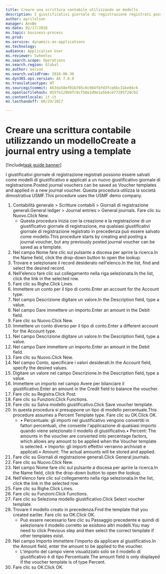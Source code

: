 ```yaml
--- 
title: Creare una scrittura contabile utilizzando un modello
description: I giustificativi giornale di registrazione registrati possono essere salvati come modelli di giustificativo e applicati a un nuovo giustificativo giornale di registrazione.
author: aprilolson
manager: AnnBe
ms.date: 02/17/2016
ms.topic: business-process
ms.prod: 
ms.service: dynamics-ax-applications
ms.technology: 
audience: Application User
ms.reviewer: twheeloc
ms.search.scope: Operations
ms.search.region: Global
ms.author: aolson
ms.search.validFrom: 2016-06-30
ms.dyn365.ops.version: AX 7.0.0
ms.translationtype: HT
ms.sourcegitcommit: 663da58ef01b705c0c984fbfd3fce8bc31be04c6
ms.openlocfilehash: 055fe129b9fc9cf50e1d9e1a5b4cb77285f20c92
ms.contentlocale: it-it
ms.lasthandoff: 08/29/2017

---
```

# <a name="create-a-journal-entry-using-a-template"></a><span data-ttu-id="4c260-103">Creare una scrittura contabile utilizzando un modello</span><span class="sxs-lookup"><span data-stu-id="4c260-103">Create a journal entry using a template</span></span>

[!include[task guide banner](../../includes/task-guide-banner.md)]

<span data-ttu-id="4c260-104">I giustificativi giornale di registrazione registrati possono essere salvati come modelli di giustificativo e applicati a un nuovo giustificativo giornale di registrazione.</span><span class="sxs-lookup"><span data-stu-id="4c260-104">Posted journal vouchers can be saved as Voucher templates and applied in a new journal voucher.</span></span> <span data-ttu-id="4c260-105">Questa procedura utilizza la società dimostrativa USMF.</span><span class="sxs-lookup"><span data-stu-id="4c260-105">This procedure uses the USMF demo company.</span></span>

1. <span data-ttu-id="4c260-106">Contabilità generale > Scritture contabili > Giornali di registrazione generali.</span><span class="sxs-lookup"><span data-stu-id="4c260-106">General ledger > Journal entries > General journals.</span></span> <span data-ttu-id="4c260-107">Fare clic su Nuovo.</span><span class="sxs-lookup"><span data-stu-id="4c260-107">Click New.</span></span>
    * <span data-ttu-id="4c260-108">Questa procedura inizia con la creazione e la registrazione di un giustificativo giornale di registrazione, ma qualsiasi giustificativi giornale di registrazione registrato in precedenza può essere salvato come modello.</span><span class="sxs-lookup"><span data-stu-id="4c260-108">This procedure starts by creating and posting a journal voucher, but any previously posted journal voucher can be saved as a template.</span></span>  
2. <span data-ttu-id="4c260-109">Nel campo Nome fare clic sul pulsante a discesa per aprire la ricerca.</span><span class="sxs-lookup"><span data-stu-id="4c260-109">In the Name field, click the drop-down button to open the lookup.</span></span>
3. <span data-ttu-id="4c260-110">Trovare e selezionare il record desiderato nell'elenco.</span><span class="sxs-lookup"><span data-stu-id="4c260-110">In the list, find and select the desired record.</span></span>
4. <span data-ttu-id="4c260-111">Nell'elenco fare clic sul collegamento nella riga selezionata.</span><span class="sxs-lookup"><span data-stu-id="4c260-111">In the list, click the link in the selected row.</span></span>
5. <span data-ttu-id="4c260-112">Fare clic su Righe.</span><span class="sxs-lookup"><span data-stu-id="4c260-112">Click Lines.</span></span>
6. <span data-ttu-id="4c260-113">Immettere un conto per il tipo di conto.</span><span class="sxs-lookup"><span data-stu-id="4c260-113">Enter an account for the Account type.</span></span>
7. <span data-ttu-id="4c260-114">Nel campo Descrizione digitare un valore.</span><span class="sxs-lookup"><span data-stu-id="4c260-114">In the Description field, type a value.</span></span>
8. <span data-ttu-id="4c260-115">Nel campo Dare immettere un importo.</span><span class="sxs-lookup"><span data-stu-id="4c260-115">Enter an amount in the Debit field.</span></span>
9. <span data-ttu-id="4c260-116">Fare clic su Nuovo.</span><span class="sxs-lookup"><span data-stu-id="4c260-116">Click New.</span></span>
10. <span data-ttu-id="4c260-117">Immettere un conto diverso per il tipo di conto.</span><span class="sxs-lookup"><span data-stu-id="4c260-117">Enter a different account for the Account type.</span></span>
11. <span data-ttu-id="4c260-118">Nel campo Descrizione digitare un valore.</span><span class="sxs-lookup"><span data-stu-id="4c260-118">In the Description field, type a value.</span></span>
12. <span data-ttu-id="4c260-119">Nel campo Dare immettere un importo.</span><span class="sxs-lookup"><span data-stu-id="4c260-119">Enter an amount in the Debit field.</span></span>
13. <span data-ttu-id="4c260-120">Fare clic su Nuovo.</span><span class="sxs-lookup"><span data-stu-id="4c260-120">Click New.</span></span>
14. <span data-ttu-id="4c260-121">Nel campo Conto, specificare i valori desiderati.</span><span class="sxs-lookup"><span data-stu-id="4c260-121">In the Account field, specify the desired values.</span></span>
15. <span data-ttu-id="4c260-122">Digitare un valore nel campo Descrizione.</span><span class="sxs-lookup"><span data-stu-id="4c260-122">In the Description field, type a value.</span></span>
16. <span data-ttu-id="4c260-123">Immettere un importo nel campo Avere per bilanciare il giustificativo.</span><span class="sxs-lookup"><span data-stu-id="4c260-123">Enter an amount in the Credit field to balance the voucher.</span></span>
17. <span data-ttu-id="4c260-124">Fare clic su Registra.</span><span class="sxs-lookup"><span data-stu-id="4c260-124">Click Post.</span></span>
18. <span data-ttu-id="4c260-125">Fare clic su Funzioni.</span><span class="sxs-lookup"><span data-stu-id="4c260-125">Click Functions.</span></span>
19. <span data-ttu-id="4c260-126">Fare clic su Salva modello giustificativo.</span><span class="sxs-lookup"><span data-stu-id="4c260-126">Click Save voucher template.</span></span>
20. <span data-ttu-id="4c260-127">In questa procedura si presuppone un tipo di modello percentuale.</span><span class="sxs-lookup"><span data-stu-id="4c260-127">This procedure assumes a Percent Template type.</span></span> <span data-ttu-id="4c260-128">Fare clic su OK.</span><span class="sxs-lookup"><span data-stu-id="4c260-128">Click OK.</span></span>
    * <span data-ttu-id="4c260-129">• Percentuale: gli importi nel giustificativo vengono convertiti in fattori percentuali, che consente l'applicazione di qualsiasi importo quando viene selezionato il modello di giustificativo.</span><span class="sxs-lookup"><span data-stu-id="4c260-129">• Percent: The amounts in the voucher are converted into percentage factors, which allows any amount to be applied when the Voucher template is selected.</span></span>  <span data-ttu-id="4c260-130">• Importo: gli importi effettivi verranno archiviati e applicati.</span><span class="sxs-lookup"><span data-stu-id="4c260-130">• Amount: The actual amounts will be stored and applied.</span></span>  
21. <span data-ttu-id="4c260-131">Fare clic su Giornali di registrazione generali.</span><span class="sxs-lookup"><span data-stu-id="4c260-131">Click General journals.</span></span>
22. <span data-ttu-id="4c260-132">Fare clic su Nuovo.</span><span class="sxs-lookup"><span data-stu-id="4c260-132">Click New.</span></span>
23. <span data-ttu-id="4c260-133">Nel campo Nome fare clic sul pulsante a discesa per aprire la ricerca.</span><span class="sxs-lookup"><span data-stu-id="4c260-133">In the Name field, click the drop-down button to open the lookup.</span></span>
24. <span data-ttu-id="4c260-134">Nell'elenco fare clic sul collegamento nella riga selezionata.</span><span class="sxs-lookup"><span data-stu-id="4c260-134">In the list, click the link in the selected row.</span></span>
25. <span data-ttu-id="4c260-135">Fare clic su Righe.</span><span class="sxs-lookup"><span data-stu-id="4c260-135">Click Lines.</span></span>
26. <span data-ttu-id="4c260-136">Fare clic su Funzioni.</span><span class="sxs-lookup"><span data-stu-id="4c260-136">Click Functions.</span></span>
27. <span data-ttu-id="4c260-137">Fare clic su Seleziona modello giustificativo.</span><span class="sxs-lookup"><span data-stu-id="4c260-137">Click Select voucher template.</span></span>
28. <span data-ttu-id="4c260-138">Trovare il modello creato in precedenza.</span><span class="sxs-lookup"><span data-stu-id="4c260-138">Find the template that you created earlier.</span></span> <span data-ttu-id="4c260-139">Fare clic su OK.</span><span class="sxs-lookup"><span data-stu-id="4c260-139">Click OK.</span></span>
    * <span data-ttu-id="4c260-140">Può essere necessario fare clic su Passaggio precedente e quindi di selezionare il modello corretto se esistono altri modelli.</span><span class="sxs-lookup"><span data-stu-id="4c260-140">You may need to click Previous step and then select the correct template if other templates exist.</span></span>  
29. <span data-ttu-id="4c260-141">Nel campo Importo immettere l'importo da applicare al giustificativo.</span><span class="sxs-lookup"><span data-stu-id="4c260-141">In the Amount field, enter the amount to be applied to the voucher.</span></span>
    * <span data-ttu-id="4c260-142">L'importo del campo viene visualizzato solo se il modello di giustificativo è di tipo Percentuale.</span><span class="sxs-lookup"><span data-stu-id="4c260-142">The amount field is only displayed if the voucher template is of type Percent.</span></span>  
30. <span data-ttu-id="4c260-143">Fare clic su OK.</span><span class="sxs-lookup"><span data-stu-id="4c260-143">Click OK.</span></span>



